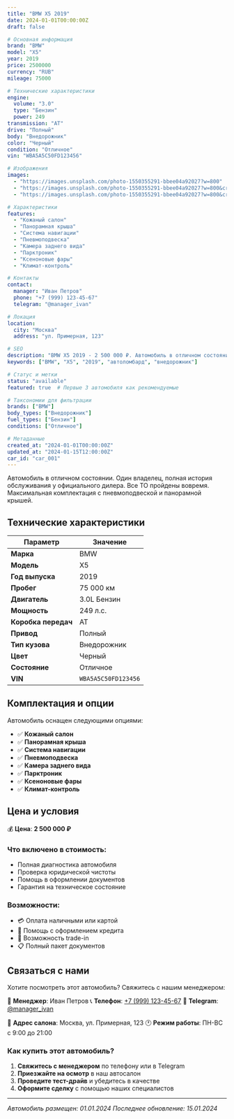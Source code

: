 ```yaml
---
title: "BMW X5 2019"
date: 2024-01-01T00:00:00Z
draft: false

# Основная информация
brand: "BMW"
model: "X5"
year: 2019
price: 2500000
currency: "RUB"
mileage: 75000

# Технические характеристики
engine:
  volume: "3.0"
  type: "Бензин"
  power: 249
transmission: "AT"
drive: "Полный"
body: "Внедорожник"
color: "Черный"
condition: "Отличное"
vin: "WBA5A5C50FD123456"

# Изображения
images:
  - "https://images.unsplash.com/photo-1550355291-bbee04a92027?w=800"
  - "https://images.unsplash.com/photo-1550355291-bbee04a92027?w=800&crop=focalpoint&fp-x=0.3"
  - "https://images.unsplash.com/photo-1550355291-bbee04a92027?w=800&crop=focalpoint&fp-x=0.7"

# Характеристики
features:
  - "Кожаный салон"
  - "Панорамная крыша"
  - "Система навигации"
  - "Пневмоподвеска"
  - "Камера заднего вида"
  - "Парктроник"
  - "Ксеноновые фары"
  - "Климат-контроль"

# Контакты
contact:
  manager: "Иван Петров"
  phone: "+7 (999) 123-45-67"
  telegram: "@manager_ivan"

# Локация
location:
  city: "Москва"
  address: "ул. Примерная, 123"

# SEO
description: "BMW X5 2019 - 2 500 000 ₽. Автомобиль в отличном состоянии. Один владелец, полная история обслуживания у официального дилера. В..."
keywords: ["BMW", "X5", "2019", "автоломбард", "внедорожник"]

# Статус и метки
status: "available"
featured: true  # Первые 3 автомобиля как рекомендуемые

# Таксономии для фильтрации
brands: ["BMW"]
body_types: ["Внедорожник"]
fuel_types: ["Бензин"]
conditions: ["Отличное"]

# Метаданные
created_at: "2024-01-01T00:00:00Z"
updated_at: "2024-01-15T12:00:00Z"
car_id: "car_001"
---
```

Автомобиль в отличном состоянии. Один владелец, полная история обслуживания у официального дилера. Все ТО пройдены вовремя. Максимальная комплектация с пневмоподвеской и панорамной крышей.

## Технические характеристики

| Параметр | Значение |
|----------|----------|
| **Марка** | BMW |
| **Модель** | X5 |
| **Год выпуска** | 2019 |
| **Пробег** | 75 000 км |
| **Двигатель** | 3.0L Бензин |
| **Мощность** | 249 л.с. |
| **Коробка передач** | AT |
| **Привод** | Полный |
| **Тип кузова** | Внедорожник |
| **Цвет** | Черный |
| **Состояние** | Отличное |
| **VIN** | `WBA5A5C50FD123456` |

## Комплектация и опции

Автомобиль оснащен следующими опциями:

- ✅ **Кожаный салон**
- ✅ **Панорамная крыша**
- ✅ **Система навигации**
- ✅ **Пневмоподвеска**
- ✅ **Камера заднего вида**
- ✅ **Парктроник**
- ✅ **Ксеноновые фары**
- ✅ **Климат-контроль**


## Цена и условия

💰 **Цена**: **2 500 000 ₽**

### Что включено в стоимость:
- Полная диагностика автомобиля
- Проверка юридической чистоты
- Помощь в оформлении документов
- Гарантия на техническое состояние

### Возможности:
- 💳 Оплата наличными или картой
- 📄 Помощь с оформлением кредита
- 🚗 Возможность trade-in
- 📋 Полный пакет документов

## Связаться с нами

Хотите посмотреть этот автомобиль? Свяжитесь с нашим менеджером:

👤 **Менеджер**: Иван Петров
📞 **Телефон**: [+7 (999) 123-45-67](tel:+79991234567)
💬 **Telegram**: [@manager_ivan](https://t.me/manager_ivan)

📍 **Адрес салона**: Москва, ул. Примерная, 123
🕐 **Режим работы**: ПН-ВС с 9:00 до 21:00

### Как купить этот автомобиль?

1. **Свяжитесь с менеджером** по телефону или в Telegram
2. **Приезжайте на осмотр** в наш автосалон
3. **Проведите тест-драйв** и убедитесь в качестве
4. **Оформите сделку** с помощью наших специалистов

---

*Автомобиль размещен: 01.01.2024*
*Последнее обновление: 15.01.2024*
